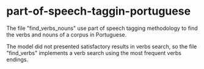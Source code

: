 # part-of-speech-taggin-portuguese

The file "find_verbs_nouns" use part of speech tagging methodology to find the verbs and nouns of a corpus in Portuguese.

The model did not presented satisfactory results in verbs search, so the file "find_verbs" implements a verb search using the most frequent verbs endings.


